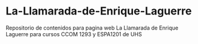 # La-Llamarada-de-Enrique-Laguerre
Repositorio de contenidos para pagina web La Llamarada de Enrique Laguerre para cursos CCOM 1293 y ESPA1201 de UHS
